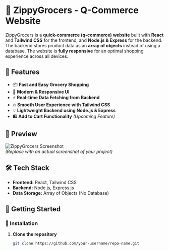 # 🛒 ZippyGrocers - Q-Commerce Website

ZippyGrocers is a **quick-commerce (q-commerce) website** built with **React** and **Tailwind CSS** for the frontend, and **Node.js & Express** for the backend. The backend stores product data as an **array of objects** instead of using a database. The website is **fully responsive** for an optimal shopping experience across all devices.

## 🚀 Features
- 📦 **Fast and Easy Grocery Shopping**
- 🎨 **Modern & Responsive UI**
- ⚡ **Real-time Data Fetching from Backend**
- 🔥 **Smooth User Experience with Tailwind CSS**
- 💡 **Lightweight Backend using Node.js & Express**
- 🛍️ **Add to Cart Functionality** *(Upcoming Feature)*

## 📸 Preview
![ZippyGrocers Screenshot](your-screenshot-url.png)  
*(Replace with an actual screenshot of your project)*

## 🛠️ Tech Stack
- **Frontend:** React, Tailwind CSS
- **Backend:** Node.js, Express.js
- **Data Storage:** Array of Objects (No Database)

## 🚀 Getting Started

### 🔧 Installation
1. **Clone the repository**  
    ```sh
   git clone https://github.com/your-username/repo-name.git
